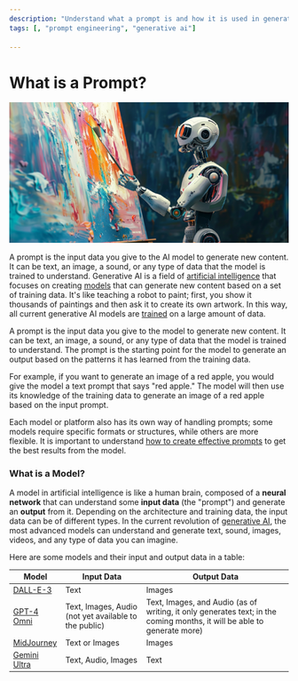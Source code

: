 ```yaml
---
description: "Understand what a prompt is and how it is used in generative AI models."
tags: [, "prompt engineering", "generative ai"]

---
```


# What is a Prompt?

![Prompt](../../assets/charlytoc_A_robot_painting_a_canvas_symbolizing_how_generative__3197b88a-ba34-4d2e-9d42-0bd8777dd9c2.webp)

A prompt is the input data you give to the AI model to generate new content. It can be text, an image, a sound, or any type of data that the model is trained to understand. Generative AI is a field of [artificial intelligence](https://cloud.google.com/learn/what-is-artificial-intelligence) that focuses on creating [models](https://www.ibm.com/topics/ai-model#:~:text=An%20AI%20model%20is%20a,they've%20been%20programmed%20for.) that can generate new content based on a set of training data. It's like teaching a robot to paint; first, you show it thousands of paintings and then ask it to create its own artwork. In this way, all current generative AI models are [trained](https://www.clickworker.com/customer-blog/process-of-ai-training/) on a large amount of data.

A prompt is the input data you give to the model to generate new content. It can be text, an image, a sound, or any type of data that the model is trained to understand. The prompt is the starting point for the model to generate an output based on the patterns it has learned from the training data.

For example, if you want to generate an image of a red apple, you would give the model a text prompt that says "red apple." The model will then use its knowledge of the training data to generate an image of a red apple based on the input prompt.

Each model or platform also has its own way of handling prompts; some models require specific formats or structures, while others are more flexible. It is important to understand [how to create effective prompts](#blank) to get the best results from the model.

### What is a Model?

A model in artificial intelligence is like a human brain, composed of a **neural network** that can understand some **input data** (the "prompt") and generate an **output** from it. Depending on the architecture and training data, the input data can be of different types. In the current revolution of [generative AI](https://cloud.google.com/use-cases/generative-ai), the most advanced models can understand and generate text, sound, images, videos, and any type of data you can imagine.

Here are some models and their input and output data in a table:

| Model                                                              | Input Data                                            | Output Data                                                                                                             |
| ------------------------------------------------------------------ | ----------------------------------------------------- | ----------------------------------------------------------------------------------------------------------------------- |
| [DALL-E-3](https://openai.com/index/dall-e-3/)                     | Text                                                  | Images                                                                                                                  |
| [GPT-4 Omni](https://openai.com/index/hello-gpt-4o/)               | Text, Images, Audio (not yet available to the public) | Text, Images, and Audio (as of writing, it only generates text; in the coming months, it will be able to generate more) |
| [MidJourney](https://www.midjourney.com/home)                      | Text or Images                                        | Images                                                                                                                  |
| [Gemini Ultra](https://deepmind.google/technologies/gemini/ultra/) | Text, Audio, Images                                   | Text                                                                                                                    |
